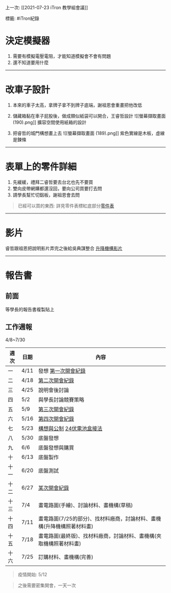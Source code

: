 上一次: [[2021-07-23 iTron 教學組會議]]

標籤: #iTron紀錄 

# 決定模擬器

1. 需要有模擬電壓電阻，才能知道模擬會不會有問題
2. 還不知道要用什麼

---

# 改車子設計

1. 本來的車子太高，拿牌子拿不到牌子底端，謝祖恩會重畫把他改低

2. 儲藏箱黏在車子屁股後，做成類似紙袋可以開合，王睿哲設計
![[螢幕擷取畫面 (190).png]]
擴容空間使用紙箱的設計

3. 把睿哲的城門構想畫上去
![[螢幕擷取畫面 (189).png]]
紫色實線是木板，虛線是鍊條


---

# 表單上的零件詳細

1. 先緩緩，禮拜二睿哲要去台北也先不要買
2. 雙向皮帶網購都還沒回，要向公司買要打去問
3. 請學長幫忙切鋁板，謝祖恩會去問

> 已經可以買的東西: 詳見零件表標紅底部分[零件表](https://docs.google.com/document/d/1FTAgV5g-3sg7jmUGDAhuc6ymnnNDQ5rzE0QuEBHKZ1s/edit)

---

# 影片

睿哲跟祖恩把說明影片弄完之後給吳典謀整合
[升降機構影片]([https://api.smugmug.com/services/embed/3377649135_Vjrs8pv?width=640&height=1138&albumId=42832590&albumKey=CNwGBB](https://api.smugmug.com/services/embed/3377649135_Vjrs8pv?width=640&height=1138&albumId=42832590&albumKey=CNwGBB&fbclid=IwAR0ACbBd499OTM5p5RR8ilDA0gMHzagBYmD4MLtOEl5kJ1cD5IoG4ZmFYCo))

---

# 報告書

## 前面

等學長的報告書複製貼上

## 工作週報

4/8~7/30

週次 | 日期 | 內容
---|---|---
一 | 4/11 | 發想 [第一次開會紀錄](https://drive.google.com/drive/u/0/folders/1x1VqROELhlEJFXJU_HqhMDI7ecrVTGlf)
二 | 4/18 | [第二次開會紀錄](https://drive.google.com/drive/u/0/folders/1IVpIHKOreiUk5TrsGnNq1mGSka2NqUTY)
三 | 4/25 | 說明會後討論
四 | 5/2 | 與學長討論競賽策略
五 | 5/9 | [第三次開會紀錄](https://drive.google.com/drive/u/0/folders/1pivR8Vrm_c6bH5HBXna9vjVoINhSRD2g)
六 | 5/16 | [第四次開會紀錄](https://drive.google.com/drive/u/0/folders/1U4y5JauJge0s1EuCcn6VPoErVJCbpSgR)
七 | 5/23 | [構想與公制](https://drive.google.com/drive/u/0/folders/1ZbXUosJx1nVbe7y3TGPkdj-uF6RzU9ej) [24伏電池盒接法](https://drive.google.com/drive/u/0/folders/13884dJ4w4JOs5m8bbOTS0oIuwDdSjSxK)
八 | 5/30 | 底盤發想
九 | 6/6 | 底盤發想與購買
十 | 6/13 | 底盤製作
十一 | 6/20 | 底盤測試
十二 | 6/27 | [某次開會紀錄](https://docs.google.com/document/d/1E8KtSPmKlorkJLFDL5ZqNQI3kk_Jgmyc9TgSa3CvWM8/edit?usp=sharing)
十三 | 7/4 | 畫電路圖(手繪)、討論材料、畫機構(草稿)
十四 | 7/11 | 畫電路圖(7/25的部分)、找材料廠商，討論材料、畫機構(升降機構照著材料畫)
十五 | 7/18 | 畫電路圖(最終版)、找材料廠商，討論材料、畫機構(夾取機構照著材料畫)
十六 | 7/25 | 訂購材料、畫機構(完善)

> 疫情開始: 5/12

> 之後需要密集開會，一天一次